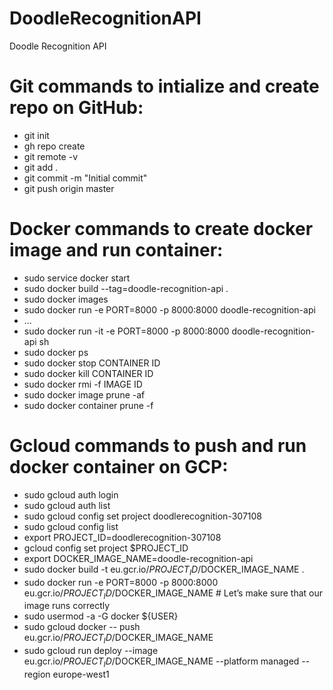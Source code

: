 # DoodleRecognitionAPI
Doodle Recognition API

# Git commands to intialize and create repo on GitHub:

- git init
- gh repo create
- git remote -v
- git add .
- git commit -m "Initial commit"
- git push origin master

# Docker commands to create docker image and run container:

- sudo service docker start
- sudo docker build --tag=doodle-recognition-api .
- sudo docker images
- sudo docker run -e PORT=8000 -p 8000:8000 doodle-recognition-api
- ...
- sudo docker run -it -e PORT=8000 -p 8000:8000 doodle-recognition-api sh
- sudo docker ps
- sudo docker stop CONTAINER ID
- sudo docker kill CONTAINER ID 
- sudo docker rmi -f IMAGE ID
- sudo docker image prune -af
- sudo docker container prune -f

# Gcloud commands to push and run docker container on GCP:
- sudo gcloud auth login
- sudo gcloud auth list
- sudo gcloud config set project doodlerecognition-307108
- sudo gcloud config list
- export PROJECT_ID=doodlerecognition-307108
- gcloud config set project $PROJECT_ID
- export DOCKER_IMAGE_NAME=doodle-recognition-api
- sudo docker build -t eu.gcr.io/$PROJECT_ID/$DOCKER_IMAGE_NAME .
- sudo docker run -e PORT=8000 -p 8000:8000 eu.gcr.io/$PROJECT_ID/$DOCKER_IMAGE_NAME # Let’s make sure that our image runs correctly
- sudo usermod -a -G docker ${USER}
- sudo gcloud docker -- push eu.gcr.io/$PROJECT_ID/$DOCKER_IMAGE_NAME
- sudo gcloud run deploy --image eu.gcr.io/$PROJECT_ID/$DOCKER_IMAGE_NAME --platform managed --region europe-west1
